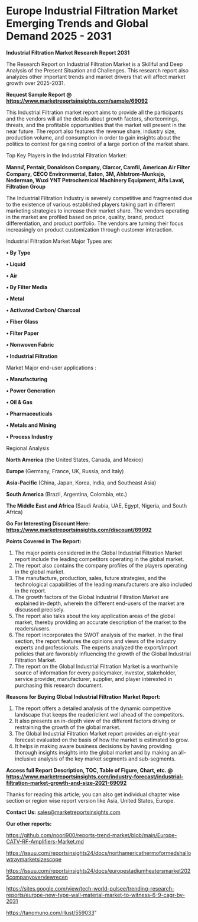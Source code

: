 # Europe Industrial Filtration Market Emerging Trends and Global Demand 2025 - 2031

<strong>Industrial Filtration Market Research Report 2031</strong>

The Research Report on Industrial Filtration Market is a Skillful and Deep Analysis of the Present Situation and Challenges. This research report also analyzes other important trends and market drivers that will affect market growth over 2025-2031.

<strong>Request Sample Report @ <a href=https://www.marketreportsinsights.com/sample/69092>https://www.marketreportsinsights.com/sample/69092</a></strong>

This Industrial Filtration market report aims to provide all the participants and the vendors will all the details about growth factors, shortcomings, threats, and the profitable opportunities that the market will present in the near future. The report also features the revenue share, industry size, production volume, and consumption in order to gain insights about the politics to contest for gaining control of a large portion of the market share.

Top Key Players in the Industrial Filtration Market:

<strong>Mannứꙺ, Pentair, Donaldson Company, Clarcor, Camfil, American Air Filter Company, CECO Environmental, Eaton, 3M, Ahlstrom-Munksjo, Nederman, Wuxi YNT Petrochemical Machinery Equipment, Alfa Laval, Filtration Group</strong>

The Industrial Filtration Industry is severely competitive and fragmented due to the existence of various established players taking part in different marketing strategies to increase their market share. The vendors operating in the market are profiled based on price, quality, brand, product differentiation, and product portfolio. The vendors are turning their focus increasingly on product customization through customer interaction.

Industrial Filtration Market Major Types are:

<strong>• By Type

• Liquid

• Air

• By Filter Media

• Metal

• Activated Carbon/ Charcoal

• Fiber Glass

• Filter Paper

• Nonwoven Fabric

• Industrial Filtration</strong>

Market Major end-user applications :

<strong>• Manufacturing

• Power Generation

• Oil & Gas

• Pharmaceuticals

• Metals and Mining

• Process Industry</strong>

Regional Analysis

</u><strong><b>North America</b></strong> (the United States, Canada, and Mexico)

<strong><b>Europe </b></strong>(Germany, France, UK, Russia, and Italy)

<strong><b>Asia-Pacific</b></strong> (China, Japan, Korea, India, and Southeast Asia)

<strong><b>South America</b></strong> (Brazil, Argentina, Colombia, etc.)

<strong><b>The Middle East and Africa</b></strong> (Saudi Arabia, UAE, Egypt, Nigeria, and South Africa)

<strong>Go For Interesting Discount Here: <a href=https://www.marketreportsinsights.com/discount/69092>https://www.marketreportsinsights.com/discount/69092</a></strong>

<strong>Points Covered in The Report:</strong>
<ol>
  <li>The major points considered in the Global Industrial Filtration Market report include the leading competitors operating in the global market.</li>
  <li>The report also contains the company profiles of the players operating in the global market.</li>
  <li>The manufacture, production, sales, future strategies, and the technological capabilities of the leading manufacturers are also included in the report.</li>
  <li>The growth factors of the Global Industrial Filtration Market are explained in-depth, wherein the different end-users of the market are discussed precisely.</li>
  <li>The report also talks about the key application areas of the global market, thereby providing an accurate description of the market to the readers/users.</li>
  <li>The report incorporates the SWOT analysis of the market. In the final section, the report features the opinions and views of the industry experts and professionals. The experts analyzed the export/import policies that are favorably influencing the growth of the Global Industrial Filtration Market.</li>
  <li>The report on the Global Industrial Filtration Market is a worthwhile source of information for every policymaker, investor, stakeholder, service provider, manufacturer, supplier, and player interested in purchasing this research document.</li>
</ol>
<strong>Reasons for Buying Global Industrial Filtration Market Report:</strong>

<ol>
  <li>The report offers a detailed analysis of the dynamic competitive landscape that keeps the reader/client well ahead of the competitors.</li>
  <li>It also presents an in-depth view of the different factors driving or restraining the growth of the global market.</li>
  <li>The Global Industrial Filtration Market report provides an eight-year forecast evaluated on the basis of how the market is estimated to grow.</li>
  <li>It helps in making aware business decisions by having providing thorough insights insights into the global market and by making an all-inclusive analysis of the key market segments and sub-segments.</li>
</ol>
<strong>Access full Report Description, TOC, Table of Figure, Chart, etc. @ <a href=https://www.marketreportsinsights.com/industry-forecast/industrial-filtration-market-growth-and-size-2021-69092>https://www.marketreportsinsights.com/industry-forecast/industrial-filtration-market-growth-and-size-2021-69092</a></strong>


Thanks for reading this article; you can also get individual chapter wise section or region wise report version like Asia, United States, Europe.

<strong>Contact Us:</strong>
sales@marketreportsinsights.com

<strong>Our other reports:</strong>

<a href=https://github.com/noori900/reports-trend-market/blob/main/Europe-CATV-RF-Amplifiers-Market.md>https://github.com/noori900/reports-trend-market/blob/main/Europe-CATV-RF-Amplifiers-Market.md</a>

<a href=https://issuu.com/reportsinsights24/docs/northamericathermoformedshallowtraymarketsizescope>https://issuu.com/reportsinsights24/docs/northamericathermoformedshallowtraymarketsizescope</a>

<a href=https://issuu.com/reportsinsights24/docs/europestadiumheatersmarket2025companyoverviewrecen>https://issuu.com/reportsinsights24/docs/europestadiumheatersmarket2025companyoverviewrecen</a>

<a href=https://sites.google.com/view/tech-world-pulsee/trending-research-reports/europe-new-type-wall-material-market-to-witness-6-9-cagr-by-2031>https://sites.google.com/view/tech-world-pulsee/trending-research-reports/europe-new-type-wall-material-market-to-witness-6-9-cagr-by-2031</a>

<a href=https://tanomuno.com/illust/559033>https://tanomuno.com/illust/559033</a>"

